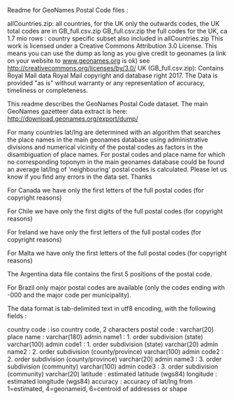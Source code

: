 

Readme for GeoNames Postal Code files :

allCountries.zip: all countries, for the UK only the outwards codes, the UK total codes are in GB_full.csv.zip 
GB_full.csv.zip the full codes for the UK, ca 1.7 mio rows
<iso countrycode>: country specific subset also included in allCountries.zip
This work is licensed under a Creative Commons Attribution 3.0 License.
This means you can use the dump as long as you give credit to geonames (a link on your website to www.geonames.org is ok)
see http://creativecommons.org/licenses/by/3.0/
UK (GB_full.csv.zip): Contains Royal Mail data Royal Mail copyright and database right 2017.
The Data is provided "as is" without warranty or any representation of accuracy, timeliness or completeness.

This readme describes the GeoNames Postal Code dataset.
The main GeoNames gazetteer data extract is here: http://download.geonames.org/export/dump/


For many countries lat/lng are determined with an algorithm that searches the place names in the main geonames database 
using administrative divisions and numerical vicinity of the postal codes as factors in the disambiguation of place names. 
For postal codes and place name for which no corresponding toponym in the main geonames database could be found an average 
lat/lng of 'neighbouring' postal codes is calculated.
Please let us know if you find any errors in the data set. Thanks

For Canada we have only the first letters of the full postal codes (for copyright reasons)

For Chile we have only the first digits of the full postal codes (for copyright reasons)

For Ireland we have only the first letters of the full postal codes (for copyright reasons)

For Malta we have only the first letters of the full postal codes (for copyright reasons)

The Argentina data file contains the first 5 positions of the postal code.

For Brazil only major postal codes are available (only the codes ending with -000 and the major code per municipality).

The data format is tab-delimited text in utf8 encoding, with the following fields :

country code      : iso country code, 2 characters
postal code       : varchar(20)
place name        : varchar(180)
admin name1       : 1. order subdivision (state) varchar(100)
admin code1       : 1. order subdivision (state) varchar(20)
admin name2       : 2. order subdivision (county/province) varchar(100)
admin code2       : 2. order subdivision (county/province) varchar(20)
admin name3       : 3. order subdivision (community) varchar(100)
admin code3       : 3. order subdivision (community) varchar(20)
latitude          : estimated latitude (wgs84)
longitude         : estimated longitude (wgs84)
accuracy          : accuracy of lat/lng from 1=estimated, 4=geonameid, 6=centroid of addresses or shape
